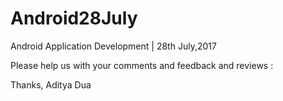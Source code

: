 # Android28July
Android Application Development | 28th July,2017


Please help us with your comments and feedback and reviews :

Thanks,
Aditya Dua

